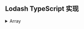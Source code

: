 ## Lodash TypeScript 实现

<details>
<summary>Array</summary>

-   [chunk](./source/array/chunk.ts)
-   [compact]('./source/array/compact.ts')

</details>
